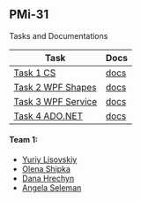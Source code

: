 ## PMi-31

Tasks and Documentations

| Task | Docs |
| --- | --- |
| [Task 1 CS](https://github.com/lnupmi11/PofCIS_Team1/tree/task1-cs) | [docs](https://lnupmi11.github.io/PofCIS_Team1/task1-cs/index.html) |
| [Task 2 WPF Shapes](https://github.com/lnupmi11/PofCIS_Team1/tree/task2-wpf-shapes) | [docs](https://lnupmi11.github.io/PofCIS_Team1/task2-wpf-shapes/index.html) |
| [Task 3 WPF Service](https://github.com/lnupmi11/PofCIS_Team1/tree/task3-wpf-service) | [docs](https://lnupmi11.github.io/PofCIS_Team1/task3-wpf-service/index.html) |
| [Task 4 ADO.NET](https://github.com/lnupmi11/PofCIS_Team1/tree/task4-ado-dotnet) | [docs](https://lnupmi11.github.io/PofCIS_Team1/task4-ado-dotnet/index.html) |

#### Team 1:
* [Yuriy Lisovskiy](https://github.com/YuriyLisovskiy)
* [Olena Shipka](https://github.com/oshipka)
* [Dana Hrechyn](https://github.com/danahrechyn123)
* [Angela Seleman](https://github.com/selemanka)
